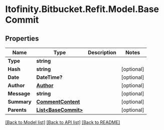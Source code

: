 # Itofinity.Bitbucket.Refit.Model.BaseCommit
## Properties

Name | Type | Description | Notes
------------ | ------------- | ------------- | -------------
**Type** | **string** |  | 
**Hash** | **string** |  | [optional] 
**Date** | **DateTime?** |  | [optional] 
**Author** | [**Author**](Author.md) |  | [optional] 
**Message** | **string** |  | [optional] 
**Summary** | [**CommentContent**](CommentContent.md) |  | [optional] 
**Parents** | [**List&lt;BaseCommit&gt;**](BaseCommit.md) |  | [optional] 

[[Back to Model list]](../README.md#documentation-for-models) [[Back to API list]](../README.md#documentation-for-api-endpoints) [[Back to README]](../README.md)

